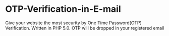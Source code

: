 # OTP-Verification-in-E-mail
Give your website the most security by One Time Password(OTP) Verification.  Written in PHP 5.0. OTP will be dropped in your registered email
